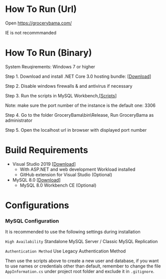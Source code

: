 # How To Run (Url)
Open https://grocerybama.com/

IE is not recommmanded

# How To Run (Binary)
System Reuqirements: Windows 7 or higher

Step 1. Download and install .NET Core 3.0 hosting bundle: [[Download](https://dotnet.microsoft.com/download/dotnet-core/thank-you/runtime-aspnetcore-3.0.1-windows-hosting-bundle-installer)]

Step 2. Disable windows firewalls & and antivirus if necessary

Step 3. Run the scripts in MySQL Workbench,[[Scripts](https://docs.google.com/document/d/11RKRwwu7tyrILoEFjJlEf7VItdrr4hJiTAsBCoXQvAY/edit?usp=sharing)]

Note: make sure the port number of the instance is the default one: 3306

Step 4. Go to the folder GroceryBama\bin\Release\, Run GroceryBama as administrator

Step 5. Open the localhost url in browser with displayed port number


# Build Requirements
- Visual Studio 2019 [[Download](https://visualstudio.microsoft.com/vs/ "Download")]
	- With ASP.NET and web development Workload installed
	- GitHub extension for Visual Studio (Optional)
- MySQL 8.0 [[Download](https://dev.mysql.com/downloads/mysql/ "Download")]
	- MySQL 8.0 Workbench CE (Optional)

# Configurations
### MySQL Configuration
It is recommended to use the following settings during installation

`High Availability` Standalone MySQL Server / Classic MySQL Replication

`Authentication Method`  Use Legacy Authentication Method

Then use the scripts above to create a new user and database, if you want to use names or credentials other than default, remember to change the file `AppInformation.cs` under project root folder and exclude it in `.gitignore`.


